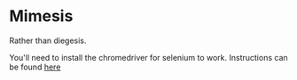 # Mimesis

Rather than diegesis.

You'll need to install the chromedriver for selenium to work. Instructions can be found [here](https://www.kenst.com/2015/03/installing-chromedriver-on-mac-osx/)
